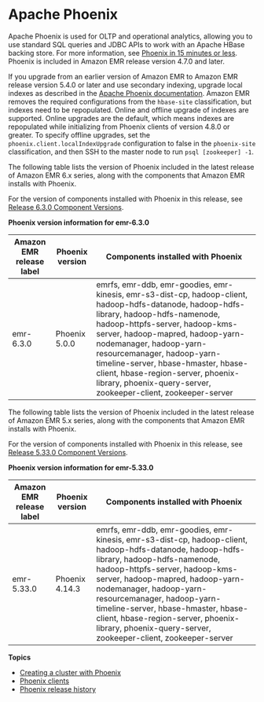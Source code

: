 # Apache Phoenix<a name="emr-phoenix"></a>

Apache Phoenix is used for OLTP and operational analytics, allowing you to use standard SQL queries and JDBC APIs to work with an Apache HBase backing store\. For more information, see [Phoenix in 15 minutes or less](https://phoenix.apache.org/Phoenix-in-15-minutes-or-less.html)\. Phoenix is included in Amazon EMR release version 4\.7\.0 and later\.

If you upgrade from an earlier version of Amazon EMR to Amazon EMR release version 5\.4\.0 or later and use secondary indexing, upgrade local indexes as described in the [Apache Phoenix documentation](https://phoenix.apache.org/secondary_indexing.html#Upgrading_Local_Indexes_created_before_4.8.0)\. Amazon EMR removes the required configurations from the `hbase-site` classification, but indexes need to be repopulated\. Online and offline upgrade of indexes are supported\. Online upgrades are the default, which means indexes are repopulated while initializing from Phoenix clients of version 4\.8\.0 or greater\. To specify offline upgrades, set the `phoenix.client.localIndexUpgrade` configuration to false in the `phoenix-site` classification, and then SSH to the master node to run `psql [zookeeper] -1`\.

The following table lists the version of Phoenix included in the latest release of Amazon EMR 6\.x series, along with the components that Amazon EMR installs with Phoenix\.

For the version of components installed with Phoenix in this release, see [Release 6\.3\.0 Component Versions](emr-release-6x.md#emr-630-release)\.


**Phoenix version information for emr\-6\.3\.0**  

| Amazon EMR release label | Phoenix version | Components installed with Phoenix | 
| --- | --- | --- | 
| emr\-6\.3\.0 | Phoenix 5\.0\.0 | emrfs, emr\-ddb, emr\-goodies, emr\-kinesis, emr\-s3\-dist\-cp, hadoop\-client, hadoop\-hdfs\-datanode, hadoop\-hdfs\-library, hadoop\-hdfs\-namenode, hadoop\-httpfs\-server, hadoop\-kms\-server, hadoop\-mapred, hadoop\-yarn\-nodemanager, hadoop\-yarn\-resourcemanager, hadoop\-yarn\-timeline\-server, hbase\-hmaster, hbase\-client, hbase\-region\-server, phoenix\-library, phoenix\-query\-server, zookeeper\-client, zookeeper\-server | 

The following table lists the version of Phoenix included in the latest release of Amazon EMR 5\.x series, along with the components that Amazon EMR installs with Phoenix\.

For the version of components installed with Phoenix in this release, see [Release 5\.33\.0 Component Versions](emr-release-5x.md#emr-5330-release)\.


**Phoenix version information for emr\-5\.33\.0**  

| Amazon EMR release label | Phoenix version | Components installed with Phoenix | 
| --- | --- | --- | 
| emr\-5\.33\.0 | Phoenix 4\.14\.3 | emrfs, emr\-ddb, emr\-goodies, emr\-kinesis, emr\-s3\-dist\-cp, hadoop\-client, hadoop\-hdfs\-datanode, hadoop\-hdfs\-library, hadoop\-hdfs\-namenode, hadoop\-httpfs\-server, hadoop\-kms\-server, hadoop\-mapred, hadoop\-yarn\-nodemanager, hadoop\-yarn\-resourcemanager, hadoop\-yarn\-timeline\-server, hbase\-hmaster, hbase\-client, hbase\-region\-server, phoenix\-library, phoenix\-query\-server, zookeeper\-client, zookeeper\-server | 

**Topics**
+ [Creating a cluster with Phoenix](phoenix-create-cluster.md)
+ [Phoenix clients](emr-phoenix-clients.md)
+ [Phoenix release history](Phoenix-release-history.md)